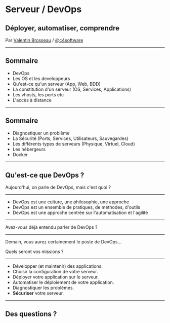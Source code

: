 # Serveur / DevOps

## Déployer, automatiser, comprendre

Par [Valentin Brosseau](https://github.com/c4software) / [@c4software](http://twitter.com/c4software)

---

## Sommaire

- DevOps
- Les OS et les developpeurs
- Qu'est-ce qu'un serveur (App, Web, BDD)
- La constitution d'un serveur (OS, Services, Applications)
- Les vhosts, les ports etc
- L'accès à distance

---

## Sommaire

- Diagnostiquer un problème
- La Sécurité (Ports, Services, Utilisateurs, Sauvegardes)
- Les différents types de serveurs (Physique, Virtuel, Cloud)
- Les hébergeurs
- Docker

---

## Qu'est-ce que DevOps ?

Aujourd'hui, on parle de DevOps, mais c'est quoi ?

---

- DevOps est une culture, une philosophie, une approche
- DevOps est un ensemble de pratiques, de méthodes, d'outils
- DevOps est une approche centrée sur l'automatisation et l'agilité

---

Avez-vous déjà entendu parler de DevOps ?

---

Demain, vous aurez certainement le poste de DevOps…

Quels seront vos missions ?

---

- Développer (et maintenir) des applications.
- Choisir la configuration de votre serveur.
- Déployer votre application sur le serveur.
- Automatiser le déploiement de votre application.
- Diagnostiquer les problèmes.
- **Sécuriser** votre serveur.

---

## Des questions ?
